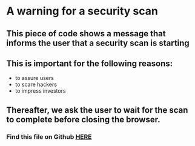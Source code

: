 # A warning for a security scan

## This piece of code shows a message that informs the user that a security scan is starting
## This is important for the following reasons:
- to assure users
- to scare hackers
- to impress investors

## Thereafter, we ask the user to wait for the scan to complete before closing the browser.
### Find this file on Github [HERE](https://github.com/AmerynPeters/IWA2/blob/main/challenge3.js)

